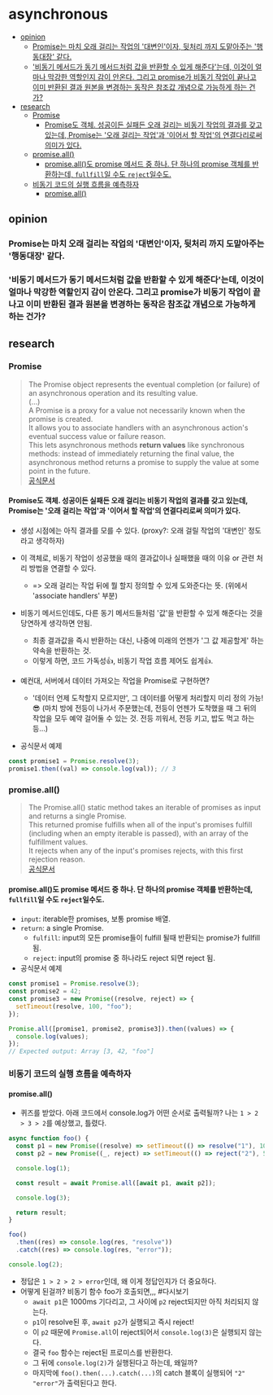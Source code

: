 # asynchronous

<!-- toc -->

- [opinion](#opinion)
  * [Promise는 마치 오래 걸리는 작업의 '대변인'이자, 뒷처리 까지 도맡아주는 '행동대장' 같다.](#promise%EB%8A%94-%EB%A7%88%EC%B9%98-%EC%98%A4%EB%9E%98-%EA%B1%B8%EB%A6%AC%EB%8A%94-%EC%9E%91%EC%97%85%EC%9D%98-%EB%8C%80%EB%B3%80%EC%9D%B8%EC%9D%B4%EC%9E%90-%EB%92%B7%EC%B2%98%EB%A6%AC-%EA%B9%8C%EC%A7%80-%EB%8F%84%EB%A7%A1%EC%95%84%EC%A3%BC%EB%8A%94-%ED%96%89%EB%8F%99%EB%8C%80%EC%9E%A5-%EA%B0%99%EB%8B%A4)
  * ['비동기 메서드가 동기 메서드처럼 값을 반환할 수 있게 해준다'는데, 이것이 얼마나 막강한 역할인지 감이 안온다. 그리고 promise가 비동기 작업이 끝나고 이미 반환된 결과 원본을 변경하는 동작은 참조값 개념으로 가능하게 하는 건가?](#%EB%B9%84%EB%8F%99%EA%B8%B0-%EB%A9%94%EC%84%9C%EB%93%9C%EA%B0%80-%EB%8F%99%EA%B8%B0-%EB%A9%94%EC%84%9C%EB%93%9C%EC%B2%98%EB%9F%BC-%EA%B0%92%EC%9D%84-%EB%B0%98%ED%99%98%ED%95%A0-%EC%88%98-%EC%9E%88%EA%B2%8C-%ED%95%B4%EC%A4%80%EB%8B%A4%EB%8A%94%EB%8D%B0-%EC%9D%B4%EA%B2%83%EC%9D%B4-%EC%96%BC%EB%A7%88%EB%82%98-%EB%A7%89%EA%B0%95%ED%95%9C-%EC%97%AD%ED%95%A0%EC%9D%B8%EC%A7%80-%EA%B0%90%EC%9D%B4-%EC%95%88%EC%98%A8%EB%8B%A4-%EA%B7%B8%EB%A6%AC%EA%B3%A0-promise%EA%B0%80-%EB%B9%84%EB%8F%99%EA%B8%B0-%EC%9E%91%EC%97%85%EC%9D%B4-%EB%81%9D%EB%82%98%EA%B3%A0-%EC%9D%B4%EB%AF%B8-%EB%B0%98%ED%99%98%EB%90%9C-%EA%B2%B0%EA%B3%BC-%EC%9B%90%EB%B3%B8%EC%9D%84-%EB%B3%80%EA%B2%BD%ED%95%98%EB%8A%94-%EB%8F%99%EC%9E%91%EC%9D%80-%EC%B0%B8%EC%A1%B0%EA%B0%92-%EA%B0%9C%EB%85%90%EC%9C%BC%EB%A1%9C-%EA%B0%80%EB%8A%A5%ED%95%98%EA%B2%8C-%ED%95%98%EB%8A%94-%EA%B1%B4%EA%B0%80)
- [research](#research)
  * [Promise](#promise)
    + [Promise도 객체. 성공이든 실패든 오래 걸리는 비동기 작업의 결과를 갖고 있는데, Promise는 '오래 걸리는 작업'과 '이어서 할 작업'의 연결다리로써 의미가 있다.](#promise%EB%8F%84-%EA%B0%9D%EC%B2%B4-%EC%84%B1%EA%B3%B5%EC%9D%B4%EB%93%A0-%EC%8B%A4%ED%8C%A8%EB%93%A0-%EC%98%A4%EB%9E%98-%EA%B1%B8%EB%A6%AC%EB%8A%94-%EB%B9%84%EB%8F%99%EA%B8%B0-%EC%9E%91%EC%97%85%EC%9D%98-%EA%B2%B0%EA%B3%BC%EB%A5%BC-%EA%B0%96%EA%B3%A0-%EC%9E%88%EB%8A%94%EB%8D%B0-promise%EB%8A%94-%EC%98%A4%EB%9E%98-%EA%B1%B8%EB%A6%AC%EB%8A%94-%EC%9E%91%EC%97%85%EA%B3%BC-%EC%9D%B4%EC%96%B4%EC%84%9C-%ED%95%A0-%EC%9E%91%EC%97%85%EC%9D%98-%EC%97%B0%EA%B2%B0%EB%8B%A4%EB%A6%AC%EB%A1%9C%EC%8D%A8-%EC%9D%98%EB%AF%B8%EA%B0%80-%EC%9E%88%EB%8B%A4)
  * [promise.all()](#promiseall)
    + [promise.all()도 promise 메서드 중 하나. 단 하나의 promise 객체를 반환하는데, `fullfill`일 수도 `reject`일수도.](#promiseall%EB%8F%84-promise-%EB%A9%94%EC%84%9C%EB%93%9C-%EC%A4%91-%ED%95%98%EB%82%98-%EB%8B%A8-%ED%95%98%EB%82%98%EC%9D%98-promise-%EA%B0%9D%EC%B2%B4%EB%A5%BC-%EB%B0%98%ED%99%98%ED%95%98%EB%8A%94%EB%8D%B0-fullfill%EC%9D%BC-%EC%88%98%EB%8F%84-reject%EC%9D%BC%EC%88%98%EB%8F%84)
  * [비동기 코드의 실행 흐름을 예측하자](#%EB%B9%84%EB%8F%99%EA%B8%B0-%EC%BD%94%EB%93%9C%EC%9D%98-%EC%8B%A4%ED%96%89-%ED%9D%90%EB%A6%84%EC%9D%84-%EC%98%88%EC%B8%A1%ED%95%98%EC%9E%90)
    + [promise.all()](#promiseall-1)

<!-- tocstop -->

## opinion

### Promise는 마치 오래 걸리는 작업의 '대변인'이자, 뒷처리 까지 도맡아주는 '행동대장' 같다.

### '비동기 메서드가 동기 메서드처럼 값을 반환할 수 있게 해준다'는데, 이것이 얼마나 막강한 역할인지 감이 안온다. 그리고 promise가 비동기 작업이 끝나고 이미 반환된 결과 원본을 변경하는 동작은 참조값 개념으로 가능하게 하는 건가?

## research

### Promise

> The Promise object represents the eventual completion (or failure) of an asynchronous operation and its resulting value. <br> (...) <br> A Promise is a proxy for a value not necessarily known when the promise is created. <br> It allows you to associate handlers with an asynchronous action's eventual success value or failure reason. <br> This lets asynchronous methods **return values** like synchronous methods: instead of immediately returning the final value, the asynchronous method returns a promise to supply the value at some point in the future. <br> [공식문서](https://developer.mozilla.org/en-US/docs/Web/JavaScript/Reference/Global_Objects/Promise)

#### Promise도 객체. 성공이든 실패든 오래 걸리는 비동기 작업의 결과를 갖고 있는데, Promise는 '오래 걸리는 작업'과 '이어서 할 작업'의 연결다리로써 의미가 있다.

- 생성 시점에는 아직 결과를 모를 수 있다. (proxy?: 오래 걸릴 작업의 '대변인' 정도라고 생각하자)
- 이 객체로, 비동기 작업이 성공했을 때의 결과값이나 실패했을 때의 이유 or 관련 처리 방법을 연결할 수 있다.
  - => 오래 걸리는 작업 뒤에 뭘 할지 정의할 수 있게 도와준다는 뜻. (위에서 'associate handlers' 부분)
- 비동기 메서드인데도, 다른 동기 메서드들처럼 '값'을 반환할 수 있게 해준다는 것을 당연하게 생각하면 안됨.
  - 최종 결과값을 즉시 반환하는 대신, 나중에 미래의 언젠가 '그 값 제공할게' 하는 약속을 반환하는 것.
  - 이렇게 하면, 코드 가독성👍, 비동기 작업 흐름 제어도 쉽게👍.
- 예컨대, 서버에서 데이터 가져오는 작업을 Promise로 구현하면?

  - '데이터 언제 도착할지 모르지만', 그 데이터를 어떻게 처리할지 미리 정의 가능!😎 (마치 방에 전등이 나가서 주문했는데, 전등이 언젠가 도착했을 때 그 뒤의 작업을 모두 예약 걸어둘 수 있는 것. 전등 끼워서, 전등 키고, 밥도 먹고 하는 등...)

- 공식문서 예제

```js
const promise1 = Promise.resolve(3);
promise1.then((val) => console.log(val)); // 3
```

### promise.all()

> The Promise.all() static method takes an iterable of promises as input and returns a single Promise. <br> This returned promise fulfills when all of the input's promises fulfill (including when an empty iterable is passed), with an array of the fulfillment values. <br> It rejects when any of the input's promises rejects, with this first rejection reason. <br> [공식문서](https://developer.mozilla.org/en-US/docs/Web/JavaScript/Reference/Global_Objects/Promise/all)

#### promise.all()도 promise 메서드 중 하나. 단 하나의 promise 객체를 반환하는데, `fullfill`일 수도 `reject`일수도.

- `input`: iterable한 promises, 보통 promise 배열.
- `return`: a single Promise.
  - `fulfill`: input의 모든 promise들이 fulfill 될때 반환되는 promise가 fullfill 됨.
  - `reject`: input의 promise 중 하나라도 reject 되면 reject 됨.
- 공식문서 예제

```js
const promise1 = Promise.resolve(3);
const promise2 = 42;
const promise3 = new Promise((resolve, reject) => {
  setTimeout(resolve, 100, "foo");
});

Promise.all([promise1, promise2, promise3]).then((values) => {
  console.log(values);
});
// Expected output: Array [3, 42, "foo"]
```

### 비동기 코드의 실행 흐름을 예측하자

#### promise.all()

- 퀴즈를 받았다. 아래 코드에서 console.log가 어떤 순서로 출력될까? 나는 `1 > 2 > 3 > 2`를 예상했고, 틀렸다.

```js
async function foo() {
  const p1 = new Promise((resolve) => setTimeout(() => resolve("1"), 1000));
  const p2 = new Promise((_, reject) => setTimeout(() => reject("2"), 500));

  console.log(1);

  const result = await Promise.all([await p1, await p2]);

  console.log(3);

  return result;
}

foo()
  .then((res) => console.log(res, "resolve"))
  .catch((res) => console.log(res, "error"));

console.log(2);
```

- 정답은 `1 > 2 > 2 > error`인데, 왜 이게 정답인지가 더 중요하다.
- 어떻게 된걸까? 비동기 함수 foo가 호출되면,,, #다시보기
  - `await p1`은 1000ms 기다리고, 그 사이에 `p2` reject되지만 아직 처리되지 않는다.
  - `p1`이 resolve된 후, `await p2`가 실행되고 즉시 reject!
  - 이 `p2` 때문에 `Promise.all`이 reject되어서 `console.log(3)`은 실행되지 않는다.
  - 결국 `foo` 함수는 reject된 프로미스를 반환한다.
  - 그 뒤에 `console.log(2)`가 실행된다고 하는데, 왜일까?
  - 마지막에 `foo().then(...).catch(...)`의 catch 블록이 실행되어 `"2" "error"`가 출력된다고 한다.
